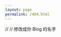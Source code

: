 ```yaml
---
layout: page
permalink: /404.html
---
```

<!DOCTYPE HTML>
<html>
<head>
  //<title>生物信息空文件夹</title>    // 修改成你 Blog 的名字
  <meta name="description" content="404错误，页面不存在！">
  <meta http-equiv="content-type" content="text/html;charset=utf-8;"/>
  <meta http-equiv="X-UA-Compatible" content="IE=edge,chrome=1" />
  <meta name="robots" content="all" />
  <meta name="robots" content="index,follow"/>
</head>
<body>
  <script type="text/javascript" src="//qzonestyle.gtimg.cn/qzone/hybrid/app/404/search_children.js" charset="utf-8" homePageUrl="pzweuj.github.io" homePageName="回到我的主页"></script>
</body>
</html>